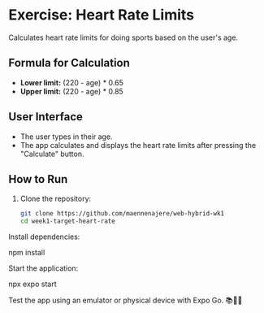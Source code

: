 # Exercise: Heart Rate Limits
Calculates heart rate limits for doing sports based on the user's age.

## Formula for Calculation

- **Lower limit:** (220 - age) * 0.65
- **Upper limit:** (220 - age) * 0.85

## User Interface
- The user types in their age.
- The app calculates and displays the heart rate limits after pressing the "Calculate" button.

## How to Run 

1. Clone the repository:
   ```bash
   git clone https://github.com/maennenajere/web-hybrid-wk1
   cd week1-target-heart-rate
Install dependencies:

npm install

Start the application:

npx expo start

Test the app using an emulator or physical device with Expo Go. 📚🎨🔄
